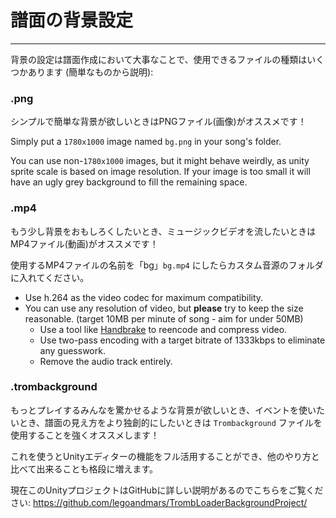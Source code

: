 # 譜面の背景設定
---

背景の設定は譜面作成において大事なことで、使用できるファイルの種類はいくつかあります (簡単なものから説明):

### .png

シンプルで簡単な背景が欲しいときはPNGファイル(画像)がオススメです！

Simply put a `1780x1000` image named `bg.png` in your song's folder.

You can use non-`1780x1000` images, but it might behave weirdly, as unity sprite scale is based on image resolution. If your image is too small it will have an ugly grey background to fill the remaining space.

### .mp4

もう少し背景をおもしろくしたいとき、ミュージックビデオを流したいときはMP4ファイル(動画)がオススメです！

使用するMP4ファイルの名前を「bg」`bg.mp4` にしたらカスタム音源のフォルダに入れてください。

- Use h.264 as the video codec for maximum compatibility.
- You can use any resolution of video, but **please** try to keep the size reasonable. (target 10MB per minute of song - aim for under 50MB)
  - Use a tool like [Handbrake](https://handbrake.fr/) to reencode and compress video.
  - Use two-pass encoding with a target bitrate of 1333kbps to eliminate any guesswork.
  - Remove the audio track entirely.

### .trombackground

もっとプレイするみんなを驚かせるような背景が欲しいとき、イベントを使いたいとき、譜面の見え方をより独創的にしたいときは `Trombackground` ファイルを使用することを強くオススメします！

これを使うとUnityエディターの機能をフル活用することができ、他のやり方と比べて出来ることも格段に増えます。

現在このUnityプロジェクトはGitHubに詳しい説明があるのでこちらをご覧ください: <https://github.com/legoandmars/TrombLoaderBackgroundProject/>
